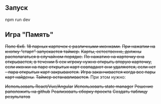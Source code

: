 ## Запуск 

npm run dev


## Игра "Память"
~~Поле 6х6.~~
~~18 парных карточек с различными иконками.~~
~~При нажатии на кнопку “старт” запускается таймер.~~
~~Карты, естественно, должны располагаться в случайном порядке.~~
~~По нажатию на карточку она открывается, в течении 5 сек игроку нужно открыть вторую карточку, если иконки на паре открытых карт совпадают они удаляются, если нет - пара открытых карт закрываются.~~
~~Игра заканчивается когда все пары карт найдены.~~
~~Таймер останавливается.~~
При этом нужно:

~~Использовать React/Vue/Angular~~
~~Использовать state manager~~
~~Решение раположить на github~~
~~Реализовать сборку проекта~~
~~Создать таблицу результатов~~


